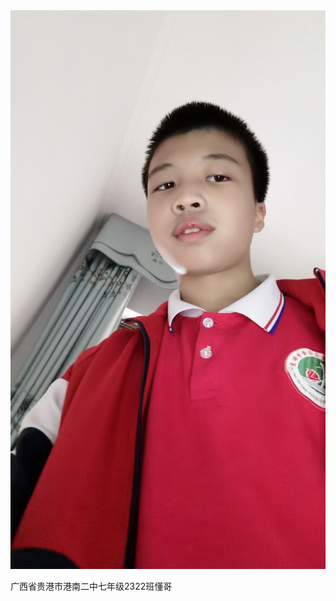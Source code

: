 <img src="https://github.com/lov2019/lov2019/blob/main/IMG_20240406_154703.jpg?raw=true">


广西省贵港市港南二中七年级2322班懂哥


<!---
lov2019/lov2019 is a ✨ special ✨ repository because its `README.md` (this file) appears on your GitHub profile.
You can click the Preview link to take a look at your changes.
--->
